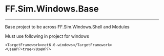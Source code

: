 ﻿# FF.Sim.Windows.Base
---

Base project to be across FF.Sim.Windows.Shell and Modules 

Must use following in project for windows

```
<TargetFramework>net6.0-windows</TargetFramework>
<UseWPF>true</UseWPF>
```